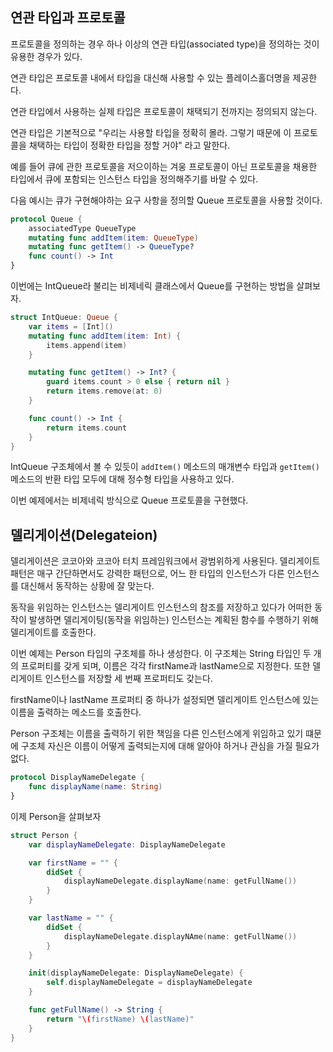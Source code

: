 ## 연관 타입과 프로토콜

프로토콜을 정의하는 경우 하나 이상의 연관 타입(associated type)을 정의하는 것이 유용한 경우가 있다.

연관 타입은 프로토콜 내에서 타입을 대신해 사용할 수 있는 플레이스홀더명을 제공한다.

연관 타입에서 사용하는 실제 타입은 프로토콜이 채택되기 전까지는 정의되지 않는다.

연관 타입은 기본적으로 "우리는 사용할 타입을 정확히 몰라. 그렇기 때문에 이 프로토콜을 채택하는 타입이 정확한 타입을 정할 거야" 라고 말한다.

예를 들어 큐에 관한 프로토콜을 저으이하는 겨웅 프로토콜이 아닌 프로토콜을 채용한 타입에서 큐에 포함되는 인스턴스 타입을 정의해주기를 바랄 수 있다.

다음 예시는 큐가 구현해야하는 요구 사항을 정의할 Queue 프로토콜을 사용할 것이다.

```swift
protocol Queue {
    associatedType QueueType
    mutating func addItem(item: QueueType)
    mutating func getItem() -> QueueType?
    func count() -> Int
}
```

이번에는 IntQueue라 불리는 비제네릭 클래스에서 Queue를 구현하는 방법을 살펴보자.

```swift
struct IntQueue: Queue {
    var items = [Int]()
    mutating func addItem(item: Int) {
        items.append(item)
    }

    mutating func getItem() -> Int? {
        guard items.count > 0 else { return nil }
        return items.remove(at: 0)
    }

    func count() -> Int {
        return items.count
    }
}
```

IntQueue 구조체에서 볼 수 있듯이 `addItem()` 메소드의 매개변수 타입과 `getItem()` 메소드의 반환 타입 모두에 대해 정수형 타입을 사용하고 있다. 

이번 예제에서는 비제네릭 방식으로 Queue 프로토콜을 구현했다.

## 델리게이션(Delegateion)

델리게이션은 코코아와 코코아 터치 프레임워크에서 광범위하게 사용된다. 델리게이트 패턴은 매구 간단하면서도 강력한 패턴으로, 어느 한 타입의 인스턴스가 다른 인스턴스를 대신해서 동작하는 상황에 잘 맞는다.

동작을 위임하는 인스턴스는 델리게이트 인스턴스의 참조를 저장하고 있다가 어떠한 동작이 발생하면 델리게이팅(동작을 위임하는) 인스턴스는 계획된 함수를 수행하기 위해 델리게이트를 호출한다.

이번 예제는 Person 타입의 구조체를 하나 생성한다. 이 구조체는 String 타입인 두 개의 프로퍼티를 갖게 되며, 이름은 각각 firstName과 lastName으로 지정한다. 또한 델리게이트 인스턴스를 저장할 세 번째 프로퍼티도 갖는다.

firstName이나 lastName 프로퍼티 중 하나가 설정되면 델리게이트 인스턴스에 있는 이름을 출력하는 메소드를 호출한다.

Person 구조체는 이름을 출력하기 위한 책임을 다른 인스턴스에게 위임하고 있기 떄문에 구조체 자신은 이름이 어떻게 출력되는지에 대해 알아야 하거나 관심을 가질 필요가 없다.

```swift
protocol DisplayNameDelegate {
    func displayName(name: String)
}
```

이제 Person을 살펴보자

```swift
struct Person {
    var displayNameDelegate: DisplayNameDelegate

    var firstName = "" {
        didSet {
            displayNameDelegate.displayName(name: getFullName())
        }
    }

    var lastName = "" {
        didSet {
            displayNameDelegate.displayNAme(name: getFullName())
        }
    }

    init(displayNameDelegate: DisplayNameDelegate) {
        self.displayNameDelegate = displayNameDelegate
    }

    func getFullName() -> String {
        return "\(firstName) \(lastName)"
    }
}
```